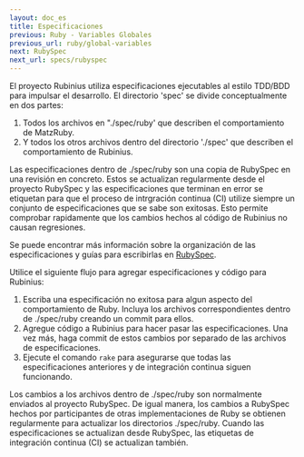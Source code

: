 ```yaml
---
layout: doc_es
title: Especificaciones
previous: Ruby - Variables Globales
previous_url: ruby/global-variables
next: RubySpec
next_url: specs/rubyspec
---
```


El proyecto Rubinius utiliza especificaciones ejecutables al estilo
TDD/BDD para impulsar el desarrollo. El directorio 'spec' se divide
conceptualmente en dos partes:

   1. Todos los archivos en "./spec/ruby' que describen el comportamiento de
      MatzRuby.
   2. Y todos los otros archivos dentro del directorio './spec' que
      describen el comportamiento de Rubinius.

Las especificaciones dentro de ./spec/ruby son una copia de RubySpec
en una revisión en concreto.  Estos se actualizan regularmente desde
el proyecto RubySpec y las especificaciones que terminan en error se
etiquetan para que el proceso de intrgración continua (CI) utilize
siempre un conjunto de especificaciones que se sabe son exitosas. Esto
permite comprobar rapidamente que los cambios hechos al código de
Rubinius no causan regresiones.

Se puede encontrar más información sobre la organización de las
especificaciones y guías para escribirlas en [RubySpec](http://rubyspec.org/).

Utilice el siguiente flujo para agregar especificaciones y código para Rubinius:

   1. Escriba una especificación no exitosa para algun aspecto del
      comportamiento de Ruby. Incluya los archivos correspondientes
      dentro de ./spec/ruby creando un commit para ellos.
   2. Agregue código a Rubinius para hacer pasar las especificaciones. Una vez
      más, haga commit de estos cambios por separado de las archivos
      de especificaciones.
   3. Ejecute el comando `rake` para asegurarse que todas las especificaciones
      anteriores y de integración continua siguen funcionando.

Los cambios a los archivos dentro de ./spec/ruby son normalmente
enviados al proyecto RubySpec. De igual manera, los cambios a RubySpec
hechos por participantes de otras implementaciones de Ruby se obtienen
regularmente para actualizar los directorios ./spec/ruby. Cuando las
especificaciones se actualizan desde RubySpec, las etiquetas de
integración continua (CI) se actualizan también.
